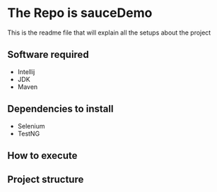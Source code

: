 # The Repo is sauceDemo
This is the readme file that will explain all the setups about the project
## Software required
* Intellij
* JDK
* Maven

## Dependencies to install
* Selenium
* TestNG

## How to execute

## Project structure
